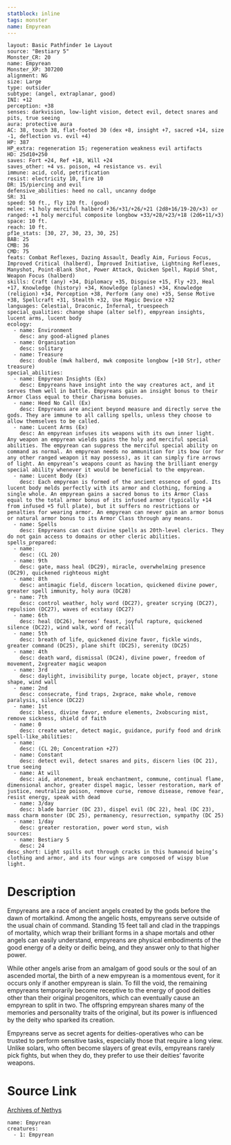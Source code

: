 ```yaml
---
statblock: inline
tags: monster
name: Empyrean
---
```

```statblock
layout: Basic Pathfinder 1e Layout
source: "Bestiary 5"
Monster_CR: 20
name: Empyrean
Monster_XP: 307200
alignment: NG
size: Large
type: outsider
subtype: (angel, extraplanar, good)
INI: +12
perception: +38
senses: darkvision, low-light vision, detect evil, detect snares and pits, true seeing
aura: protective aura
AC: 38, touch 38, flat-footed 30 (dex +8, insight +7, sacred +14, size -1, deflection vs. evil +4)
HP: 387
HP_extra: regeneration 15; regeneration weakness evil artifacts
HD: 25d10+250
saves: Fort +24, Ref +18, Will +24
saves_other: +4 vs. poison, +4 resistance vs. evil
immune: acid, cold, petrification
resist: electricity 10, fire 10
DR: 15/piercing and evil
defensive_abilities: heed no call, uncanny dodge
SR: 31
speed: 50 ft., fly 120 ft. (good)
melee: +1 holy merciful halberd +36/+31/+26/+21 (2d8+16/19-20/×3) or
ranged: +1 holy merciful composite longbow +33/+28/+23/+18 (2d6+11/×3)
space: 10 ft.
reach: 10 ft.
pf1e_stats: [30, 27, 30, 23, 30, 25]
BAB: 25
CMB: 36
CMD: 75
feats: Combat Reflexes, Dazing Assault, Deadly Aim, Furious Focus, Improved Critical (halberd), Improved Initiative, Lightning Reflexes, Manyshot, Point-Blank Shot, Power Attack, Quicken Spell, Rapid Shot, Weapon Focus (halberd)
skills: Craft (any) +34, Diplomacy +35, Disguise +15, Fly +23, Heal +17, Knowledge (history) +34, Knowledge (planes) +34, Knowledge (religion) +34, Perception +38, Perform (any one) +35, Sense Motive +38, Spellcraft +31, Stealth +32, Use Magic Device +32
languages: Celestial, Draconic, Infernal, truespeech
special_qualities: change shape (alter self), empyrean insights, lucent arms, lucent body
ecology:
  - name: Environment
    desc: any good-aligned planes
  - name: Organisation
    desc: solitary
  - name: Treasure
    desc: double (mwk halberd, mwk composite longbow [+10 Str], other treasure)
special_abilities:
  - name: Empyrean Insights (Ex)
    desc: Empyreans have insight into the way creatures act, and it serves them well in battle. Empyreans gain an insight bonus to their Armor Class equal to their Charisma bonuses.
  - name: Heed No Call (Ex)
    desc: Empyreans are ancient beyond measure and directly serve the gods. They are immune to all calling spells, unless they choose to allow themselves to be called.
  - name: Lucent Arms (Ex)
    desc: An empyrean infuses its weapons with its own inner light. Any weapon an empyrean wields gains the holy and merciful special abilities. The empyrean can suppress the merciful special ability on command as normal. An empyrean needs no ammunition for its bow (or for any other ranged weapon it may possess), as it can simply fire arrows of light. An empyrean’s weapons count as having the brilliant energy special ability whenever it would be beneficial to the empyrean.
  - name: Lucent Body (Ex)
    desc: Each empyrean is formed of the ancient essence of good. Its lucent body melds perfectly with its armor and clothing, forming a single whole. An empyrean gains a sacred bonus to its Armor Class equal to the total armor bonus of its infused armor (typically +14 from infused +5 full plate), but it suffers no restrictions or penalties for wearing armor. An empyrean can never gain an armor bonus or natural armor bonus to its Armor Class through any means.
  - name: Spells
    desc: Empyreans can cast divine spells as 20th-level clerics. They do not gain access to domains or other cleric abilities.
spells_prepared:
  - name:
    desc: (CL 20)
  - name: 9th
    desc: gate, mass heal (DC29), miracle, overwhelming presence (DC29), quickened righteous might
  - name: 8th
    desc: antimagic field, discern location, quickened divine power, greater spell immunity, holy aura (DC28)
  - name: 7th
    desc: control weather, holy word (DC27), greater scrying (DC27), repulsion (DC27), waves of ecstasy (DC27)
  - name: 6th
    desc: heal (DC26), heroes’ feast, joyful rapture, quickened silence (DC22), wind walk, word of recall
  - name: 5th
    desc: breath of life, quickened divine favor, fickle winds, greater command (DC25), plane shift (DC25), serenity (DC25)
  - name: 4th
    desc: death ward, dismissal (DC24), divine power, freedom of movement, 2xgreater magic weapon
  - name: 3rd
    desc: daylight, invisibility purge, locate object, prayer, stone shape, wind wall
  - name: 2nd
    desc: consecrate, find traps, 2xgrace, make whole, remove paralysis, silence (DC22)
  - name: 1st
    desc: bless, divine favor, endure elements, 2xobscuring mist, remove sickness, shield of faith
  - name: 0
    desc: create water, detect magic, guidance, purify food and drink
spell-like_abilities:
  - name:
    desc: (CL 20; Concentration +27)
  - name: Constant
    desc: detect evil, detect snares and pits, discern lies (DC 21), true seeing
  - name: At will
    desc: aid, atonement, break enchantment, commune, continual flame, dimensional anchor, greater dispel magic, lesser restoration, mark of justice, neutralize poison, remove curse, remove disease, remove fear, resist energy, speak with dead
  - name: 3/day
    desc: blade barrier (DC 23), dispel evil (DC 22), heal (DC 23), mass charm monster (DC 25), permanency, resurrection, sympathy (DC 25)
  - name: 1/day
    desc: greater restoration, power word stun, wish
sources:
  - name: Bestiary 5
    desc: 24
desc_short: Light spills out through cracks in this humanoid being’s clothing and armor, and its four wings are composed of wispy blue light.
```
# Description
Empyreans are a race of ancient angels created by the gods before the dawn of mortalkind. Among the angelic hosts, empyreans serve outside of the usual chain of command. Standing 15 feet tall and clad in the trappings of mortality, which wrap their brilliant forms in a shape mortals and other angels can easily understand, empyreans are physical embodiments of the good energy of a deity or deific being, and they answer only to that higher power.

While other angels arise from an amalgam of good souls or the soul of an ascended mortal, the birth of a new empyrean is a momentous event, for it occurs only if another empyrean is slain. To fill the void, the remaining empyreans temporarily become receptive to the energy of good deities other than their original progenitors, which can eventually cause an empyrean to split in two. The offspring empyrean shares many of the memories and personality traits of the original, but its power is influenced by the deity who sparked its creation.

Empyreans serve as secret agents for deities-operatives who can be trusted to perform sensitive tasks, especially those that require a long view. Unlike solars, who often become slayers of great evils, empyreans rarely pick fights, but when they do, they prefer to use their deities’ favorite weapons.


# Source Link
[Archives of Nethys](https://aonprd.com/MonsterDisplay.aspx?ItemName=Empyrean)
```encounter-table
name: Empyrean
creatures:
  - 1: Empyrean
```
